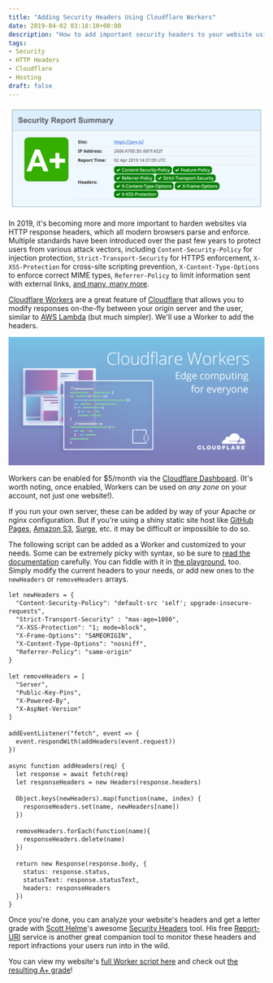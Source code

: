 ```yaml
---
title: "Adding Security Headers Using Cloudflare Workers"
date: 2019-04-02 03:18:10+00:00
description: "How to add important security headers to your website using Cloudflare Workers before delivering the response to the user."
tags:
- Security
- HTTP Headers
- Cloudflare
- Hosting
draft: false
---
```



![A+ security grade for this website](images/security-headers.png)

In 2019, it's becoming more and more important to harden websites via HTTP response headers, which all modern browsers parse and enforce. Multiple standards have been introduced over the past few years to protect users from various attack vectors, including `Content-Security-Policy` for injection protection, `Strict-Transport-Security` for HTTPS enforcement, `X-XSS-Protection` for cross-site scripting prevention, `X-Content-Type-Options` to enforce correct MIME types, `Referrer-Policy` to limit information sent with external links, [and many, many more](https://www.netsparker.com/whitepaper-http-security-headers/).

[Cloudflare Workers](https://www.cloudflare.com/products/cloudflare-workers/) are a great feature of [Cloudflare](https://www.cloudflare.com/) that allows you to modify responses on-the-fly between your origin server and the user, similar to [AWS Lambda](https://aws.amazon.com/lambda/) (but much simpler). We'll use a Worker to add the headers.

![Cloudflare Workers](images/cf-workers.png)

Workers can be enabled for $5/month via the [Cloudflare Dashboard](https://dash.cloudflare.com/). (It's worth noting, once enabled, Workers can be used on *any zone* on your account, not just one website!).

If you run your own server, these can be added by way of your Apache or nginx configuration. But if you're using a shiny static site host like [GitHub Pages](https://pages.github.com/), [Amazon S3](https://aws.amazon.com/s3/), [Surge](https://surge.sh/), etc. it may be difficult or impossible to do so.

The following script can be added as a Worker and customized to your needs. Some can be extremely picky with syntax, so be sure to [read the documentation](https://www.netsparker.com/whitepaper-http-security-headers/) carefully. You can fiddle with it in [the playground](https://cloudflareworkers.com/), too. Simply modify the current headers to your needs, or add new ones to the `newHeaders` or `removeHeaders` arrays. 

```
let newHeaders = {
  "Content-Security-Policy": "default-src 'self'; upgrade-insecure-requests",
  "Strict-Transport-Security" : "max-age=1000",
  "X-XSS-Protection": "1; mode=block",
  "X-Frame-Options": "SAMEORIGIN",
  "X-Content-Type-Options": "nosniff",
  "Referrer-Policy": "same-origin"
}

let removeHeaders = [
  "Server",
  "Public-Key-Pins",
  "X-Powered-By",
  "X-AspNet-Version"
]

addEventListener("fetch", event => {
  event.respondWith(addHeaders(event.request))
})

async function addHeaders(req) {
  let response = await fetch(req)
  let responseHeaders = new Headers(response.headers)

  Object.keys(newHeaders).map(function(name, index) {
    responseHeaders.set(name, newHeaders[name])
  })

  removeHeaders.forEach(function(name){
    responseHeaders.delete(name)
  })

  return new Response(response.body, {
    status: response.status,
    statusText: response.statusText,
    headers: responseHeaders
  })
}
```


Once you're done, you can analyze your website's headers and get a letter grade with [Scott Helme](https://scotthelme.co.uk/)'s awesome [Security Headers](https://securityheaders.com/) tool. His free [Report-URI](https://report-uri.com/) service is another great companion tool to monitor these headers and report infractions your users run into in the wild.

You can view my website's [full Worker script here](https://git.jarv.is/jake/jarv.is/blob/master/worker.js) and check out [the resulting A+ grade](https://securityheaders.com/?q=https%3A%2F%2Fjarv.is%2F)!